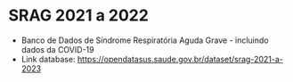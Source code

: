 # SRAG 2021 a 2022

- Banco de Dados de Síndrome Respiratória Aguda Grave - incluindo dados da COVID-19
- Link database: https://opendatasus.saude.gov.br/dataset/srag-2021-a-2023